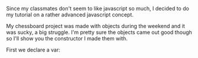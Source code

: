 Since my classmates don't seem to like javascript so much, I decided to do my tutorial on a rather advanced javascript concept.  

My chessboard project was made with objects during the weekend and it was sucky, a big struggle. I'm pretty sure the objects came out good though so I'll show you the constructor I made them with.  

First we declare a var:

```javascript
